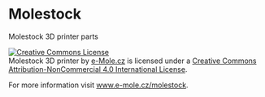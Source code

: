 # Molestock
Molestock 3D printer parts

<a rel="license" href="http://creativecommons.org/licenses/by-nc/4.0/"><img alt="Creative Commons License" style="border-width:0" src="https://i.creativecommons.org/l/by-nc/4.0/88x31.png" /></a><br /><span xmlns:dct="http://purl.org/dc/terms/" property="dct:title">Molestock 3D printer</span> by <a xmlns:cc="http://creativecommons.org/ns#" href="http://www.e-mole.cz" property="cc:attributionName" rel="cc:attributionURL">e-Mole.cz</a> is licensed under a <a rel="license" href="http://creativecommons.org/licenses/by-nc/4.0/">Creative Commons Attribution-NonCommercial 4.0 International License</a>.

For more information visit <a href="http://www.e-mole.cz/molestock">www.e-mole.cz/molestock</a>.
